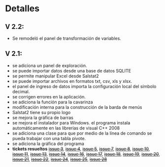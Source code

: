 # Detalles #
## V 2.2: ##
  * Se remodeló el panel de transformación de variables.

## V 2.1: ##
  * se adiciona un panel de exploración.
  * se puede importar datos desde una base de datos SQLITE
  * se permite manipular Excel desde Salstat2
  * se puede importar archivos en formatos txt, csv, xls y xlsx.
  * el panel de ingreso de datos importa la configuración local del símbolo decimal.
  * se corrigen errores en la aplicación.
  * se adiciona la función para la cavarinza
  * modificación interna para la construcción de la barda de menús
  * Salstat2 tiene su propio logo
  * se mejora la gráfica de barras
  * se mejora el instalador para Windows. el programa instala automáticamente en las librerías de visual C++ 2008
  * se adiciona una clase para que por medio de la línea de comando se pueda trabajar con una tabla pivote.
  * se adiciona la gráfica del programa
  * **tickets resueltos**
~~[issue 3](https://code.google.com/p/salstat-statistics-package-2/issues/detail?id=3)~~, ~~[issue 4](https://code.google.com/p/salstat-statistics-package-2/issues/detail?id=4)~~, ~~[issue 5](https://code.google.com/p/salstat-statistics-package-2/issues/detail?id=5)~~, ~~[issue 7](https://code.google.com/p/salstat-statistics-package-2/issues/detail?id=7)~~, ~~[issue 8](https://code.google.com/p/salstat-statistics-package-2/issues/detail?id=8)~~, ~~[issue 10](https://code.google.com/p/salstat-statistics-package-2/issues/detail?id=10)~~, ~~[issue 11](https://code.google.com/p/salstat-statistics-package-2/issues/detail?id=11)~~, ~~[issue 13](https://code.google.com/p/salstat-statistics-package-2/issues/detail?id=13)~~, ~~[issue 14](https://code.google.com/p/salstat-statistics-package-2/issues/detail?id=14)~~, ~~[issue 16](https://code.google.com/p/salstat-statistics-package-2/issues/detail?id=16)~~, ~~[issue 17](https://code.google.com/p/salstat-statistics-package-2/issues/detail?id=17)~~, ~~[issue 18](https://code.google.com/p/salstat-statistics-package-2/issues/detail?id=18)~~, ~~[issue 19](https://code.google.com/p/salstat-statistics-package-2/issues/detail?id=19)~~, ~~[issue 20](https://code.google.com/p/salstat-statistics-package-2/issues/detail?id=20)~~,  ~~[issue 21](https://code.google.com/p/salstat-statistics-package-2/issues/detail?id=21)~~,  ~~[issue 22](https://code.google.com/p/salstat-statistics-package-2/issues/detail?id=22)~~, ~~[issue 24](https://code.google.com/p/salstat-statistics-package-2/issues/detail?id=24)~~, ~~[issue 25](https://code.google.com/p/salstat-statistics-package-2/issues/detail?id=25)~~, ~~[issue 28](https://code.google.com/p/salstat-statistics-package-2/issues/detail?id=28)~~